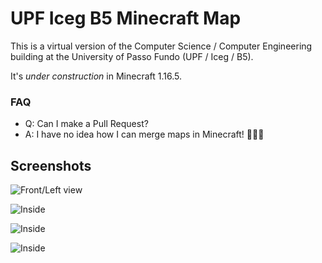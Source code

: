 # UPF Iceg B5 Minecraft Map

This is a virtual version of the Computer Science / Computer Engineering building at the University of Passo Fundo (UPF / Iceg / B5).

It's *under construction* in Minecraft 1.16.5.

### FAQ
- Q: Can I make a Pull Request?
- A: I have no idea how I can merge maps in Minecraft! 🤷🏽‍♂️

## Screenshots

![Front/Left view](https://github.com/mjbrusso/UPF-B5-Minecraft/blob/main/_imgs/front.png)


![Inside](https://github.com/mjbrusso/UPF-B5-Minecraft/blob/main/_imgs/inside1.png)


![Inside](https://github.com/mjbrusso/UPF-B5-Minecraft/blob/main/_imgs/inside2.png)


![Inside](https://github.com/mjbrusso/UPF-B5-Minecraft/blob/main/_imgs/inside3.png)
